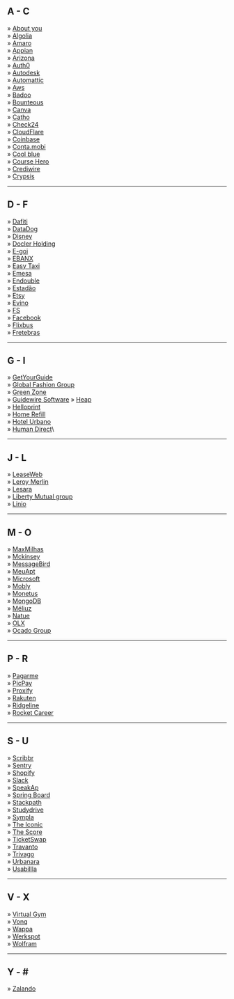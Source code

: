 ## A - C
» [About you](https://corporate.aboutyou.de/en/departments/tech)\
» [Algolia](https://www.algolia.com/careers/)\
» [Amaro](https://about.amaro.com/jobs)\
» [Appian](https://www.appian.com/careers/search/)\
» [Arizona](http://arizona.global)\
» [Auth0](https://auth0.com/careers/positions)\
» [Autodesk](https://autodesk.rolepoint.com/)\
» [Automattic](https://automattic.com/work-with-us/)\
» [Aws](https://www.amazon.jobs/en)\
» [Badoo](https://team.badoo.com/jobs/all-positions/)\
» [Bounteous](https://jobs.lever.co/bounteous)\
» [Canva](https://www.canva.com/careers/jobs/)\
» [Catho](http://www.catho.com.br)\
» [Check24](http://www.check24.de)\
» [CloudFlare](https://www.cloudflare.com/careers/)\
» [Coinbase](https://www.coinbase.com/careers/positions)\
» [Conta.mobi](http://conta.mobi)\
» [Cool blue](https://www.careersatcoolblue.com/)\
» [Course Hero](https://www.coursehero.com/jobs/#positions)\
» [Crediwire](https://crediwire.com)\
» [Crypsis](https://careers.crypsisgroup.com/job-search/)

---

## D - F
» [Dafiti](https://www.dafiti.com.br)\
» [DataDog](https://www.datadoghq.com/)\
» [Disney](https://jobs.disneycareers.com/search-jobs/)\
» [Docler Holding](https://doclerholding.recruitee.com/)\
» [E-goi](https://www.e-goi.com/br/vem-trabalhar-conosco/)\
» [EBANX](http://ebanx.com)\
» [Easy Taxi](http://easytaxi.com.br)\
» [Emesa](https://www.werkenbijemesa.nl/)\
» [Endouble](http://endouble.com)\
» [Estadão](http://estadao.com.br)\
» [Etsy](https://www.etsy.com/careers#engineering)\
» [Evino](http://jobs.kenoby.com/evino)\
» [FS](http://fs.com.br)\
» [Facebook](https://www.facebook.com/careers/jobs/)\
» [Flixbus](https://www.flixbus.com/company/jobs)\
» [Fretebras](https://www.fretebras.com.br)

---

## G - I
» [GetYourGuide](https://careers.getyourguide.com/)\
» [Global Fashion Group](http://global-fashion-group.com/)\
» [Green Zone](https://apply.workable.com/greenzone-solutions-inc/)\
» [Guidewire Software](http://jobs.jobvite.com/careers/guidewire-software/jobs)
» [Heap](https://heap.io/careers/jobs)\
» [Helloprint](http://jobs.helloprint.com)\
» [Home Refill](www.homerefill.com.br)\
» [Hotel Urbano](www.hotelurbano.com)\
» [Human Direct](https://www.humandirect.eu/jobs)\

---

## J - L
» [LeaseWeb](https://www.leaseweb.com/career)\
» [Leroy Merlin](http://leroymerlin.com.br)\
» [Lesara](https://corporate.lesara.com/career)\
» [Liberty Mutual group](https://jobs.libertymutualgroup.com/careers/digital-technology/)\
» [Linio](http://linio.applytojob.com/apply)

---

## M - O
» [MaxMilhas](http://www.maxmilhas.com.br)\
» [Mckinsey](https://www.mckinsey.com/careers/search-jobs)\
» [MessageBird](https://www.messagebird.com/en/careers)\
» [MeuApt](https://www.meuapt.com.br)\
» [Microsoft](https://careers.microsoft.com/us/en/search-results)\
» [Mobly](http://www.mobly.com.br/)\
» [Monetus](http://www.monetus.com.br)\
» [MongoDB](https://www.mongodb.com/careers/departments)\
» [Méliuz](http://www.meliuz.com.br)\
» [Natue](http://www.natue.com.br)\
» [OLX](http://www.olx.com.br)\
» [Ocado Group](https://www.ocadogroup.com/careers/search-and-apply?category=Engineering%20and%20technology)

---

## P - R
» [Pagarme](http://pagar.me)\
» [PicPay](https://www.picpay.com)\
» [Proxify](https://career.proxify.io/jobs)\
» [Rakuten](http://global.rakuten.com/en/)\
» [Ridgeline](https://www.ridgelineapps.com/careers/)\
» [Rocket Career](https://www.myrocketcareer.com/Opportunities/Technology-Engineering)

---

## S - U
» [Scribbr](https://scribbr.homerun.co/)\
» [Sentry](https://sentry.io/careers/)\
» [Shopify](https://www.shopify.com/careers/search?keywords=&sort=specialty_asc)\
» [Slack](https://slack.com/intl/en-br/careers)\
» [SpeakAp](https://speakap.com/en/speakap_jobs/)\
» [Spring Board](https://www.springboard.com/join-us#educators/)\
» [Stackpath](https://www.stackpath.com/company/careers/)\
» [Studydrive](https://www.studydrive.net/company/studydrive-gmbh)\
» [Sympla](http://www.sympla.com.br)\
» [The Iconic](http://www.theiconic.com.au/opportunities/)\
» [The Score](https://recruiting.ultipro.ca/SCO5000SCMV/JobBoard/99d4bf42-8955-9620-7bb8-7cc818df97c1/?q=&o=postedDateDesc)\
» [TicketSwap](https://ticketswap.homerun.co)\
» [Travanto](https://www.travanto.de/unternehmen/jobs)\
» [Trivago](http://company.trivago.com/jobs)\
» [Urbanara](https://careers.jobscore.com/careers/urbanara)\
» [Usabillla](https://jobs.usabilla.com/)

---

## V - X
» [Virtual Gym](https://virtuagym.com/software/en/jobs/)\
» [Vonq](https://www.vonq.com/)\
» [Wappa](https://br.linkedin.com/company/wappa-taxi/careers)\
» [Werkspot](https://www.careersatwerkspot.com/)\
» [Wolfram](https://www.wolfram.com/company/careers/opportunities/)

---

## Y - \#
» [Zalando](https://jobs.zalando.com)
